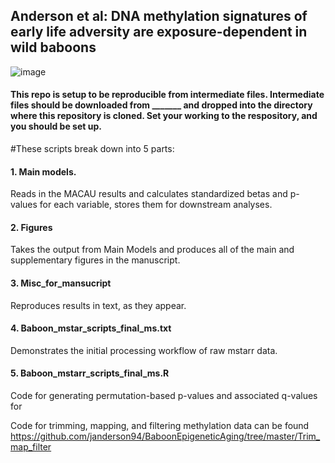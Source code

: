 ## Anderson et al: DNA methylation signatures of early life adversity are exposure-dependent in wild baboons 

![image](./misc/baboon.jpg)

#### This repo is setup to be reproducible from intermediate files. Intermediate files should be downloaded from _______ and dropped into the directory where this repository is cloned. Set your working to the respository, and you should be set up.

#These scripts break down into 5 parts:

#### 1. Main models.
Reads in the MACAU results and calculates standardized betas and p-values for each variable, stores them for downstream analyses. 
#### 2. Figures
Takes the output from Main Models and produces all of the main and supplementary figures in the manuscript.
#### 3. Misc_for_mansucript
Reproduces results in text, as they appear.
#### 4. Baboon_mstar_scripts_final_ms.txt 
Demonstrates the initial processing workflow of raw mstarr data.
#### 5. Baboon_mstarr_scripts_final_ms.R
Code for generating permutation-based p-values and associated q-values for 

Code for trimming, mapping, and filtering methylation data can be found https://github.com/janderson94/BaboonEpigeneticAging/tree/master/Trim_map_filter
